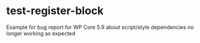 # test-register-block
Example for bug report for WP Core 5.9 about script/style dependencies no longer working as expected

